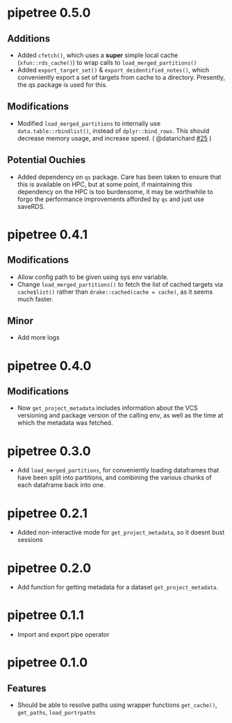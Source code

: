 # pipetree 0.5.0

## Additions

- Added `cfetch()`, which uses a __super__ simple local cache (`xfun::rds_cache()`) to wrap
  calls to `load_merged_partitions()`
- Added `export_target_set()` & `export_deidentified_notes()`, which conveniently export
  a set of targets from cache to a directory. Presently, the qs package is used for this.

## Modifications

- Modified `load_merged_partitions` to internally use `data.table::rbindlist()`, instead of
  `dplyr::bind_rows`. This should decrease memory usage, and increase speed.
  ( @datarichard [#25](https://github.com/mstr3336/pipetree/issues/25) )

## Potential Ouchies

- Added dependency on `qs` package. Care has been taken to ensure that this is available on HPC,
  but at some point, if maintaining this dependency on the HPC is too burdensome, it may be worthwhile
  to forgo the performance improvements afforded by `qs` and just use saveRDS.

# pipetree 0.4.1

## Modifications 

- Allow config path to be given using sys env variable.
- Change `load_merged_partitions()` to fetch the list of cached targets via `cache$list()` rather than `drake::cached(cache = cache)`, as it seems much faster.

## Minor

- Add more logs

# pipetree 0.4.0

## Modifications

- Now `get_project_metadata` includes information about the VCS versioning and 
  package version of the calling env, as well as the time at which the metadata was
  fetched.

# pipetree 0.3.0

- Add `load_merged_partitions`, for conveniently loading dataframes that have been 
  split into partitions, and combining the various chunks of each dataframe back into one.

# pipetree 0.2.1

- Added non-interactive mode for `get_project_metadata`, so it doesnt bust sessions

# pipetree 0.2.0

- Add function for getting metadata for a dataset
  `get_project_metadata`. 

# pipetree 0.1.1

- Import and export pipe operator

# pipetree 0.1.0

## Features

- Should be able to resolve paths using wrapper functions `get_cache()`, `get_paths`, `load_portrpaths`
